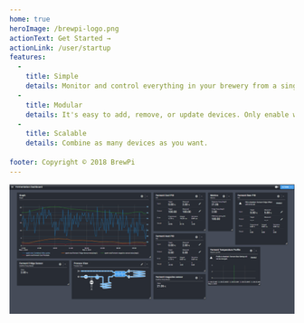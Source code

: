 ```yaml
---
home: true
heroImage: /brewpi-logo.png
actionText: Get Started →
actionLink: /user/startup
features:
  -
    title: Simple
    details: Monitor and control everything in your brewery from a single dashboard.
  -
    title: Modular
    details: It's easy to add, remove, or update devices. Only enable what you need.
  -
    title: Scalable
    details: Combine as many devices as you want.

footer: Copyright © 2018 BrewPi
---
```


![BrewBlox UI](./images/dashboard.gif)
